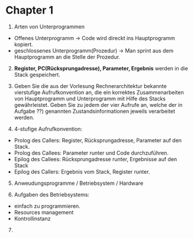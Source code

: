 # Chapter 1
1. Arten von Unterprogrammen
* Offenes Unterprogramm -> Code wird direckt ins Hauptprogramm kopiert.
* geschlossenes Unterprogramm(Prozedur) -> Man sprint aus dem Hauptprogramm an die Stelle der Prozedur.
  
2. **Register, PC(Rücksprungadresse), Parameter, Ergebnis** werden in die Stack gespeichert.
  
3. Geben Sie die aus der Vorlesung Rechnerarchitektur bekannte vierstufige Aufrufkonvention
an, die ein korrektes Zusammenarbeiten von Hauptprogramm und Unterprogramm mit Hilfe
des Stacks gewährleistet. Geben Sie zu jedem der vier Aufrufe an, welche der in Aufgabe ??)
genannten Zustandsinformationen jeweils verarbeitet werden.

4. 4-stufige Aufrufkonvention:
* Prolog des Callers: Register, Rücksprungadresse, Parameter auf den Stack.
* Prolog des Callees: Parameter runter und Code durchzuführen.
* Epilog des Callees: Rücksprungadresse runter, Ergebnisse auf den Stack
* Epilog des Callers: Ergebnis vom Stack, Register runter.

5. Anweudungsprogramme / Betriebsystem / Hardware

6. Aufgaben des Betriebsystems:
* einfach zu programmieren.
* Resources management
* Kontrollinstanz

7. 

